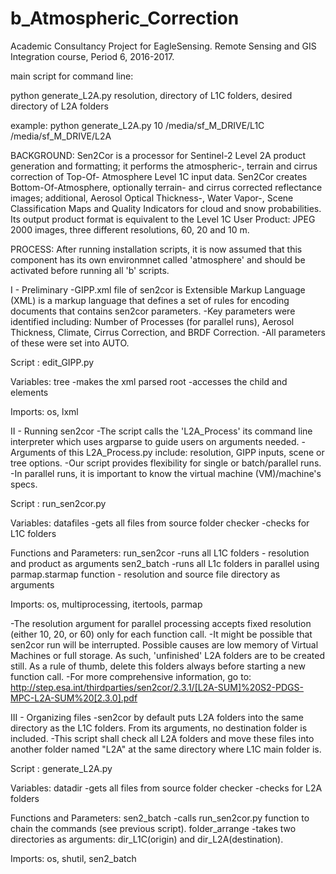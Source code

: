 # b_Atmospheric_Correction
Academic Consultancy Project for EagleSensing. Remote Sensing and GIS Integration course, Period 6, 2016-2017.

main script for command line:

python generate_L2A.py resolution, directory of L1C folders, desired directory of L2A folders

example: python generate_L2A.py 10 /media/sf_M_DRIVE/L1C /media/sf_M_DRIVE/L2A




BACKGROUND:
Sen2Cor is a processor for Sentinel-2 Level 2A product generation and formatting; it performs the atmospheric-, terrain and cirrus correction of Top-Of- Atmosphere Level 1C input data. Sen2Cor creates Bottom-Of-Atmosphere, optionally terrain- and cirrus corrected reflectance images; additional, Aerosol Optical Thickness-, Water Vapor-, Scene Classification Maps and Quality Indicators for cloud and snow probabilities. Its output product format is equivalent to the Level 1C User Product: JPEG 2000 images, three different resolutions, 60, 20 and 10 m.

PROCESS:
After running installation scripts, it is now assumed that this component has its own environmnet called 'atmosphere' and should be activated before running all 'b' scripts.

I - Preliminary
-GIPP.xml file of sen2cor is Extensible Markup Language (XML) is a markup language that defines a set of rules for encoding documents that contains sen2cor parameters.
-Key parameters were identified including: Number of Processes (for parallel runs), Aerosol Thickness, Climate, Cirrus Correction, and BRDF Correction.
-All parameters of these were set into AUTO.


Script      :         edit_GIPP.py

Variables:
tree                  -makes the xml parsed
root                  -accesses the child and elements

Imports: os, lxml

II - Running sen2cor
-The script calls the 'L2A_Process' its command line interpreter which uses argparse to guide users on arguments needed.
-Arguments of this L2A_Process.py include: resolution, GIPP inputs, scene or tree options.
-Our script provides flexibility for single or batch/parallel runs.
-In parallel runs, it is important to know the virtual machine (VM)/machine's specs.

Script      :         run_sen2cor.py

Variables:
datafiles             -gets all files from source folder
checker               -checks for L1C folders

Functions and Parameters:
run_sen2cor           -runs all L1C folders - resolution and product as arguments
sen2_batch            -runs all L1c folders in parallel using parmap.starmap function - resolution and source file directory as arguments

Imports: os, multiprocessing, itertools, parmap

-The resolution argument for parallel processing accepts fixed resolution (either 10, 20, or 60) only for each function call.
-It might be possible that sen2cor run will be interrupted. Possible causes are low memory of Virtual Machines or full storage. As such, 'unfinished' L2A folders are to be created still. As a rule of thumb, delete this folders always before starting a new function call.
-For more comprehensive information, go to: http://step.esa.int/thirdparties/sen2cor/2.3.1/[L2A-SUM]%20S2-PDGS-MPC-L2A-SUM%20[2.3.0].pdf

III - Organizing files
-sen2cor by default puts L2A folders into the same directory as the L1C folders. From its arguments, no destination folder is included.
-This script shall check all L2A folders and move these files into another folder named "L2A" at the same directory where L1C main folder is.

Script      :         generate_L2A.py

Variables:
datadir               -gets all files from source folder
checker               -checks for L2A folders


Functions and Parameters:
sen2_batch            -calls run_sen2cor.py function to chain the commands (see previous script).
folder_arrange        -takes two directories as arguments: dir_L1C(origin) and dir_L2A(destination).

Imports: os, shutil, sen2_batch
